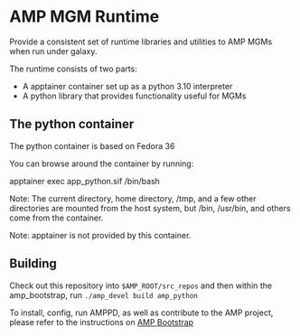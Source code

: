 # AMP MGM Runtime

Provide a consistent set of runtime libraries and utilities to
AMP MGMs when run under galaxy.

The runtime consists of two parts:
* A apptainer container set up as a python 3.10 interpreter
* A python library that provides functionality useful for MGMs

## The python container
The python container is based on Fedora 36 

You can browse around the container by running:

apptainer exec app_python.sif /bin/bash

Note:  The current directory, home directory, /tmp, and a few
other directories are mounted from the host system, but
/bin, /usr/bin, and others come from the container.

Note: apptainer is not provided by this container.

## Building
Check out this repository into `$AMP_ROOT/src_repos` and then within the amp_bootstrap, run `./amp_devel build amp_python`

To install, config, run AMPPD, as well as contribute to the AMP project, please refer to the instructions on [AMP Bootstrap](https://github.com/AudiovisualMetadataPlatform/amp_bootstrap)
